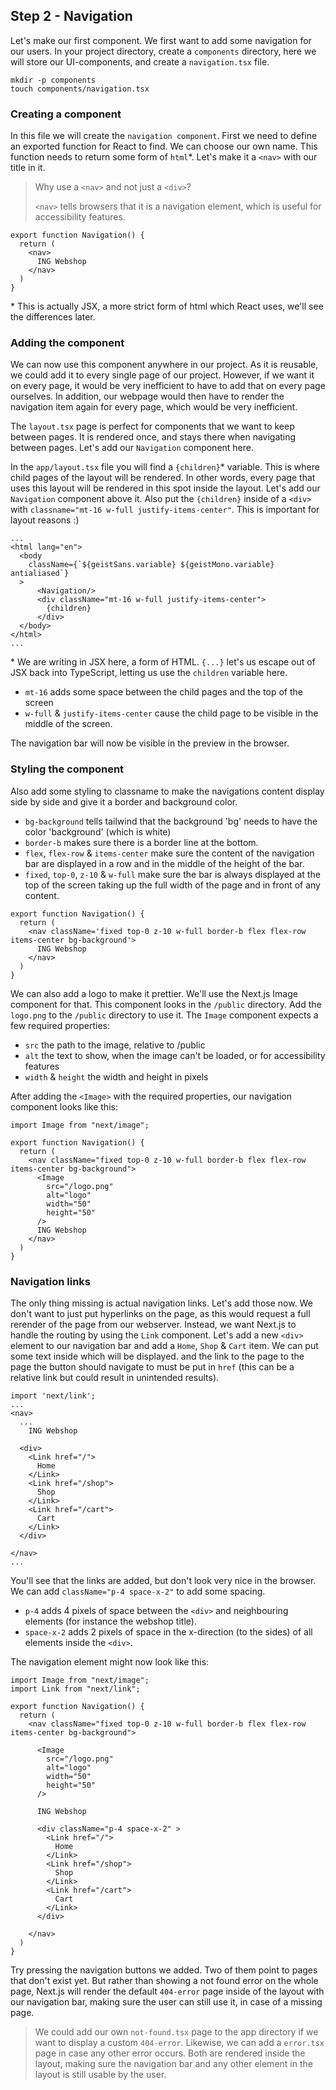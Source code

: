 ## Step 2 - Navigation
Let's make our first component.
We first want to add some navigation for our users.
In your project directory, create a `components` directory, here we will store our UI-components, and create a `navigation.tsx` file.
```shell
mkdir -p components
touch components/navigation.tsx
```

### Creating a component
In this file we will create the `navigation component`.
First we need to define an exported function for React to find. We can choose our own name.
This function needs to return some form of `html`*. Let's make it a `<nav>` with our title in it.

> Why use a `<nav>` and not just a `<div>`?
> 
> `<nav>` tells browsers that it is a navigation element, which is useful for accessibility features.
```tsx
export function Navigation() {
  return (
    <nav>
      ING Webshop
    </nav>
  )
}
```
\* This is actually JSX, a more strict form of html which React uses, we'll see the differences later.

### Adding the component
We can now use this component anywhere in our project. As it is reusable, we could add it to every single page of our project.
However, if we want it on every page, it would be very inefficient to have to add that on every page ourselves.
In addition, our webpage would then have to render the navigation item again for every page, which would be very inefficient.

The `layout.tsx` page is perfect for components that we want to keep between pages. It is rendered once, and stays there when navigating between pages.
Let's add our `Navigation` component here.

In the `app/layout.tsx` file you will find a `{children}`* variable. This is where child pages of the layout will be rendered.
In other words, every page that uses this layout will be rendered in this spot inside the layout. Let's add our `Navigation` component above it.
Also put the `{children}` inside of a `<div>` with `classname="mt-16 w-full justify-items-center"`. This is important for layout reasons :)
```tsx
...
<html lang="en">
  <body
    className={`${geistSans.variable} ${geistMono.variable} antialiased`}
  >
      <Navigation/>
      <div className="mt-16 w-full justify-items-center">
        {children}
      </div>
  </body>
</html>
...
```
\* We are writing in JSX here, a form of HTML. `{...}` let's us escape out of JSX back into TypeScript, letting us use the `children` variable here.
- `mt-16` adds some space between the child pages and the top of the screen
- `w-full` & `justify-items-center` cause the child page to be visible in the middle of the screen.

The navigation bar will now be visible in the preview in the browser.

### Styling the component
Also add some styling to classname to make the navigations content display side by side and give it a border and background color.
- `bg-background` tells tailwind that the background 'bg' needs to have the color 'background' (which is white)
- `border-b` makes sure there is a border line at the bottom.
- `flex`, `flex-row` & `items-center` make sure the content of the navigation bar are displayed in a row and in the middle of the height of the bar.
- `fixed`, `top-0`, `z-10` & `w-full` make sure the bar is always displayed at the top of the screen taking up the full width of the page and in front of any content.
```tsx
export function Navigation() {
  return (
    <nav className='fixed top-0 z-10 w-full border-b flex flex-row items-center bg-background'>
      ING Webshop
    </nav>
  )
}
```
We can also add a logo to make it prettier. We'll use the Next.js Image component for that.
This component looks in the `/public` directory. Add the `logo.png` to the `/public` directory to use it.
The `Image` component expects a few required properties:
- `src` the path to the image, relative to /public
- `alt` the text to show, when the image can't be loaded, or for accessibility features
- `width` & `height` the width and height in pixels

After adding the `<Image>` with the required properties, our navigation component looks like this:

```tsx
import Image from "next/image";

export function Navigation() {
  return (
    <nav className="fixed top-0 z-10 w-full border-b flex flex-row items-center bg-background">
      <Image
        src="/logo.png"
        alt="logo"
        width="50"
        height="50"
      />
      ING Webshop
    </nav>
  )
}
```

### Navigation links
The only thing missing is actual navigation links. Let's add those now.
We don't want to just put hyperlinks on the page, as this would request a full rerender of the page from our webserver.
Instead, we want Next.js to handle the routing by using the `Link` component.
Let's add a new `<div>` element to our navigation bar and add a `Home`, `Shop` & `Cart` item.
We can put some text inside which will be displayed. and the link to the page to the page the button should navigate to must be put in `href` (this can be a relative link but could result in unintended results).

```tsx
import 'next/link';
...
<nav>
  ...
    ING Webshop
  
  <div>
    <Link href="/">
      Home
    </Link>
    <Link href="/shop">
      Shop
    </Link>
    <Link href="/cart">
      Cart
    </Link>
  </div>
  
</nav>
...
```
You'll see that the links are added, but don't look very nice in the browser.
We can add `className="p-4 space-x-2"` to add some spacing.
- `p-4` adds 4 pixels of space between the `<div>` and neighbouring elements (for instance the webshop title).
- `space-x-2` adds 2 pixels of space in the x-direction (to the sides) of all elements inside the `<div>`.

The navigation element might now look like this:

```tsx
import Image from "next/image";
import Link from "next/link";

export function Navigation() {
  return (
    <nav className="fixed top-0 z-10 w-full border-b flex flex-row items-center bg-background">
      
      <Image
        src="/logo.png"
        alt="logo"
        width="50"
        height="50"
      />
      
      ING Webshop
      
      <div className="p-4 space-x-2" >
        <Link href="/">
          Home
        </Link>
        <Link href="/shop">
          Shop
        </Link>
        <Link href="/cart">
          Cart
        </Link>
      </div>
      
    </nav>
  )
}
```

Try pressing the navigation buttons we added. Two of them point to pages that don't exist yet.
But rather than showing a not found error on the whole page, Next.js will render the default `404-error` page inside of the layout with our navigation bar,
making sure the user can still use it, in case of a missing page.

> We could add our own `not-found.tsx` page to the app directory if we want to display a custom `404-error`.
> Likewise, we can add a `error.tsx` page in case any other error occurs.
> Both are rendered inside the layout, making sure the navigation bar and any other element in the layout is still usable by the user.
